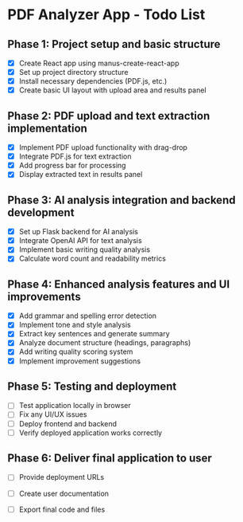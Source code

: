 # PDF Analyzer App - Todo List

## Phase 1: Project setup and basic structure
- [x] Create React app using manus-create-react-app
- [x] Set up project directory structure
- [x] Install necessary dependencies (PDF.js, etc.)
- [x] Create basic UI layout with upload area and results panel

## Phase 2: PDF upload and text extraction implementation
- [x] Implement PDF upload functionality with drag-drop
- [x] Integrate PDF.js for text extraction
- [x] Add progress bar for processing
- [x] Display extracted text in results panel

## Phase 3: AI analysis integration and backend development
- [x] Set up Flask backend for AI analysis
- [x] Integrate OpenAI API for text analysis
- [x] Implement basic writing quality analysis
- [x] Calculate word count and readability metrics

## Phase 4: Enhanced analysis features and UI improvements
- [x] Add grammar and spelling error detection
- [x] Implement tone and style analysis
- [x] Extract key sentences and generate summary
- [x] Analyze document structure (headings, paragraphs)
- [x] Add writing quality scoring system
- [x] Implement improvement suggestions

## Phase 5: Testing and deployment
- [ ] Test application locally in browser
- [ ] Fix any UI/UX issues
- [ ] Deploy frontend and backend
- [ ] Verify deployed application works correctly

## Phase 6: Deliver final application to user
- [ ] Provide deployment URLs
- [ ] Create user documentation
- [ ] Export final code and files

